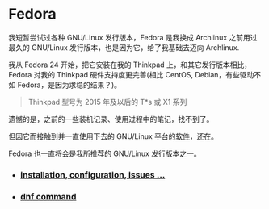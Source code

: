 # Fedora

我短暂尝试过各种 GNU/Linux 发行版本，Fedora 是我换成 Archlinux 之前用过最久的 GNU/Linux 发行版本，也是因为它，给了我基础去迈向 Archlinux.

我从 Fedora 24 开始，把它安装在我的 Thinkpad 上，和其它发行版本相比， Fedora 对我的 Thinkpad 硬件支持度更完善(相比 CentOS, Debian，有些驱动不如 Fedora，是因为求稳的结果？)。
> Thinkpad 型号为 2015 年及以后的 T*s 或 X1 系列

遗憾的是，之前的一些装机记录、使用过程中的笔记，找不到了。

但因它而接触到并一直使用下去的 GNU/Linux 平台的[软件](https://github.com/luanxxys/env/software/readme.md)，还在。

Fedora 也一直将会是我所推荐的 GNU/Linux 发行版本之一。

- ### [installation, configuration, issues ...](fedora_initial.md)
- ### [dnf command](fedora_dnf.md)
